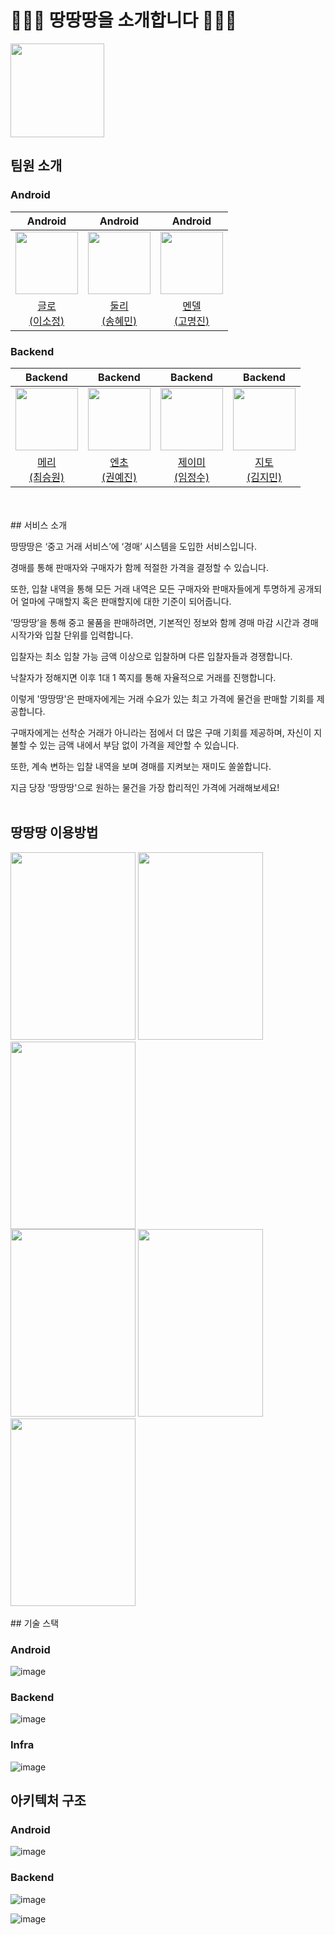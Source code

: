 # 🧑🏻‍⚖️ 땅땅땅을 소개합니다 🧑🏻‍⚖️

<img src="https://github.com/woowacourse-teams/2023-3-ddang/assets/49394114/1828955b-f5de-4f48-8de3-f2097d6392bb" width="150" />

## 팀원 소개

### Android

|                     Android                   |                     Android                   |                     Android                   |
| :-------------------------------------------: | :-------------------------------------------: | :-------------------------------------------: |
| <img src="https://github.com/woowacourse-teams/2023-3-ddang/assets/49394114/ae8cd313-a328-4640-a1ae-b69accdaf18e" width="100" /> | <img src="https://github.com/woowacourse-teams/2023-3-ddang/assets/49394114/a24e5cba-c865-4dec-bafc-53637c42a40e" width="100" /> | <img src="https://github.com/woowacourse-teams/2023-3-ddang/assets/49394114/914d167b-2336-47a3-bef6-50c77f99a1a6" width="100" /> |
| [글로<br>(이소정)](https://github.com/ippnsj) | [둘리<br>(송혜민)](https://github.com/hyemdooly) | [멘델<br>(고명진)](https://github.com/rhthrhrl0) |

### Backend

|                     Backend                   |                    Backend                    |                      Backend                      |                       Backend                       |
| :-------------------------------------------: | :-------------------------------------------: | :-----------------------------------------------: | :-------------------------------------------------: |
| <img src="https://github.com/woowacourse-teams/2023-3-ddang/assets/49394114/d1d5cc44-a4e2-42ec-9978-b0a3b17b83b8" width="100" /> | <img src="https://github.com/woowacourse-teams/2023-3-ddang/assets/49394114/0e659db9-418c-491e-81fb-6d03d3bfa0fa" width="100" /> | <img src="https://github.com/woowacourse-teams/2023-3-ddang/assets/49394114/238bfaf5-290a-4b1d-bc9b-9927b2fa9e7f" width="100" /> | <img src="https://github.com/woowacourse-teams/2023-3-ddang/assets/49394114/8b78f905-489d-4936-93dd-273210b492d6" width="100" /> |
| [메리<br>(최승원)](https://github.com/swonny) | [엔초<br>(권예진)](https://github.com/kwonyj1022) | [제이미<br>(임정수)](https://github.com/JJ503) | [지토<br>(김지민)](https://github.com/apptie) |
<br/>
<br/>
## 서비스 소개

땅땅땅은  ‘중고 거래 서비스’에 ‘경매’ 시스템을 도입한 서비스입니다.

경매를 통해 판매자와 구매자가 함께 적절한 가격을 결정할 수 있습니다.

또한, 입찰 내역을 통해 모든 거래 내역은 모든 구매자와 판매자들에게 투명하게 공개되어 얼마에 구매할지 혹은 판매할지에 대한 기준이 되어줍니다.

’땅땅땅’을 통해 중고 물품을 판매하려면, 기본적인 정보와 함께 경매 마감 시간과 경매 시작가와 입찰 단위를 입력합니다.

입찰자는 최소 입찰 가능 금액 이상으로 입찰하며 다른 입찰자들과 경쟁합니다.

낙찰자가 정해지면 이후 1대 1 쪽지를 통해 자율적으로 거래를 진행합니다.

이렇게 '땅땅땅'은 판매자에게는 거래 수요가 있는 최고 가격에 물건을 판매할 기회를 제공합니다.

구매자에게는 선착순 거래가 아니라는 점에서 더 많은 구매 기회를 제공하며, 자신이 지불할 수 있는 금액 내에서 부담 없이 가격을 제안할 수 있습니다.

또한, 계속 변하는 입찰 내역을 보며 경매를 지켜보는 재미도 쏠쏠합니다.

지금 당장 '땅땅땅'으로 원하는 물건을 가장 합리적인 가격에 거래해보세요!
<br/>
<br/>
## 땅땅땅 이용방법

<img src="https://github.com/woowacourse-teams/2023-3-ddang/assets/49394114/ddd935e9-478c-495c-a3e8-870df52ac517" width="200" height="300" />
<img src="https://github.com/woowacourse-teams/2023-3-ddang/assets/49394114/3264785a-37ac-404f-825f-bd49f6a8d921" width="200" height="300" />
<img src="https://github.com/woowacourse-teams/2023-3-ddang/assets/49394114/dc1aa784-75ae-41b5-b147-59d0d965c565" width="200" height="300" />
<br/>
<img src="https://github.com/woowacourse-teams/2023-3-ddang/assets/49394114/7a5bb375-7db7-427c-8658-82b66f500449" width="200" height="300" />
<img src="https://github.com/woowacourse-teams/2023-3-ddang/assets/49394114/46c62d39-60bf-4e65-9107-278cbe4f2fd5" width="200" height="300" />
<img src="https://github.com/woowacourse-teams/2023-3-ddang/assets/49394114/8ff9be2e-ad87-48e6-9f57-98d54e7fcb07" width="200" height="300" />
<br/>
<br/>
## 기술 스택

### Android

![image](https://github.com/woowacourse-teams/2023-3-ddang/assets/49394114/f63cfc8e-9fe1-42f5-951d-4f5926822f0b)

### Backend

![image](https://github.com/woowacourse-teams/2023-3-ddang/assets/49394114/d429f542-884e-43b8-8fb0-3252f1edb3c4)

### Infra

![image](https://github.com/woowacourse-teams/2023-3-ddang/assets/49394114/a3651d0a-f83f-44e4-89e9-92f1cfdbc9e8)

## 아키텍처 구조

### Android

![image](https://github.com/woowacourse-teams/2023-3-ddang/assets/49394114/7fc2f085-0c6f-481f-be39-6c19203f1ad3)

### Backend

![image](https://github.com/woowacourse-teams/2023-3-ddang/assets/49394114/cadf6ce1-6671-42d8-ac2d-533a752d5d20)

![image](https://github.com/woowacourse-teams/2023-3-ddang/assets/49394114/b446ae67-3df7-45e2-8879-a1d08119f5b4)

